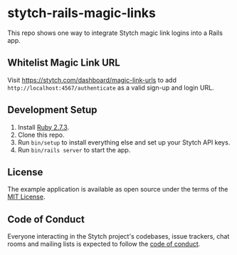 # stytch-rails-magic-links

This repo shows one way to integrate Stytch magic link logins into a Rails app.

## Whitelist Magic Link URL
Visit https://stytch.com/dashboard/magic-link-urls to add
`http://localhost:4567/authenticate` as a valid sign-up and login URL.

## Development Setup

1. Install [Ruby 2.7.3](https://www.ruby-lang.org/en/downloads/).
2. Clone this repo.
3. Run `bin/setup` to install everything else and set up your Stytch API keys.
4. Run `bin/rails server` to start the app.

## License

The example application is available as open source under the terms of the [MIT License](https://opensource.org/licenses/MIT).

## Code of Conduct

Everyone interacting in the Stytch project's codebases, issue trackers, chat rooms and mailing lists is expected to follow the [code of conduct](CODE_OF_CONDUCT.md).
